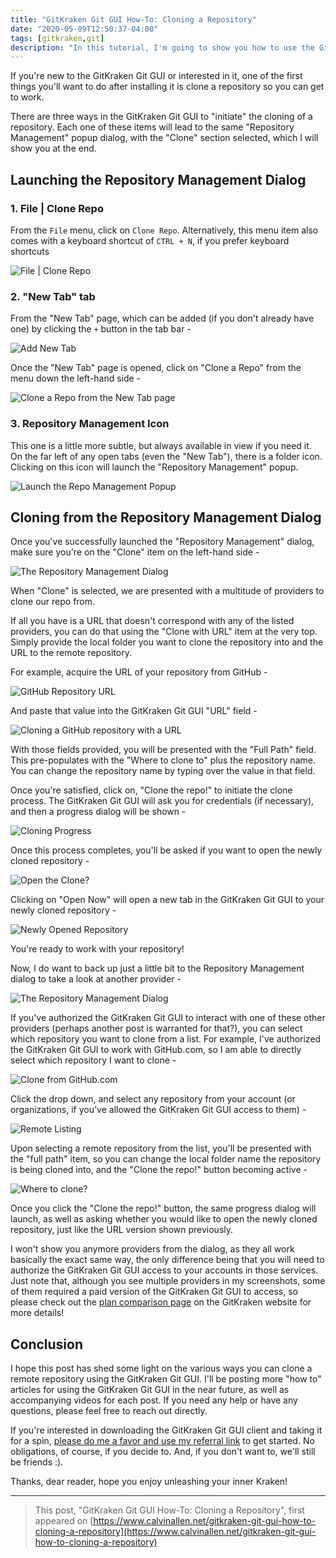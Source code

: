 ```yaml
---
title: "GitKraken Git GUI How-To: Cloning a Repository"
date: "2020-05-09T12:50:37-04:00"
tags: [gitkraken,git]
description: "In this tutorial, I'm going to show you how to use the GitKraken Git GUI to clone a repository"
---
```


If you're new to the GitKraken Git GUI or interested in it, one of the first things you'll want to do after installing it is clone a repository so you can get to work.

There are three ways in the GitKraken Git GUI to "initiate" the cloning of a repository.  Each one of these items will lead to the same "Repository Management" popup dialog, with the "Clone" section selected, which I will show you at the end.

## Launching the Repository Management Dialog

### 1. File | Clone Repo

From the `File` menu, click on `Clone Repo`.  Alternatively, this menu item also comes with a keyboard shortcut of `CTRL + N`, if you prefer keyboard shortcuts

![File | Clone Repo](./file-clone-repo.png)

### 2. "New Tab" tab

From the "New Tab" page, which can be added (if you don't already have one) by clicking the `+` button in the tab bar -

![Add New Tab](./new-new-tab.png)

Once the "New Tab" page is opened, click on "Clone a Repo" from the menu down the left-hand side -

![Clone a Repo from the New Tab page](./new-tab-clone.png)

### 3. Repository Management Icon

This one is a little more subtle, but always available in view if you need it.  On the far left of any open tabs (even the "New Tab"), there is a folder icon.  Clicking on this icon will launch the "Repository Management" popup.

![Launch the Repo Management Popup](./repo-management.png)

## Cloning from the Repository Management Dialog

Once you've successfully launched the "Repository Management" dialog, make sure you're on the "Clone" item on the left-hand side -

![The Repository Management Dialog](./repo-management-dialog.png)

When "Clone" is selected, we are presented with a multitude of providers to clone our repo from.

If all you have is a URL that doesn't correspond with any of the listed providers, you can do that using the "Clone with URL" item at the very top.  Simply provide the local folder you want to clone the repository into and the URL to the remote repository.  

For example, acquire the URL of your repository from GitHub -

![GitHub Repository URL](./github-repo-url.png)

And paste that value into the GitKraken Git GUI "URL" field -

![Cloning a GitHub repository with a URL](./cloning-repo-with-url.png)

With those fields provided, you will be presented with the "Full Path" field.  This pre-populates with the "Where to clone to" plus the repository name.  You can change the repository name by typing over the value in that field.

Once you're satisfied, click on, "Clone the repo!" to initiate the clone process.  The GitKraken Git GUI will ask you for credentials (if necessary), and then a progress dialog will be shown -

![Cloning Progress](./cloning-progress.png)

Once this process completes, you'll be asked if you want to open the newly cloned repository -

![Open the Clone?](./open-the-clone.png)

Clicking on "Open Now" will open a new tab in the GitKraken Git GUI to your newly cloned repository -

![Newly Opened Repository](./opened-clone.png)

You're ready to work with your repository!

Now, I do want to back up just a little bit to the Repository Management dialog to take a look at another provider -

![The Repository Management Dialog](./repo-management-dialog.png)

If you've authorized the GitKraken Git GUI to interact with one of these other providers (perhaps another post is warranted for that?), you can select which repository you want to clone from a list.  For example, I've authorized the GitKraken Git GUI to work with GitHub.com, so I am able to directly select which repository I want to clone -

![Clone from GitHub.com](./search-remotes.png)

Click the drop down, and select any repository from your account (or organizations, if you've allowed the GitKraken Git GUI access to them) -

![Remote Listing](./remote-list.png)

Upon selecting a remote repository from the list, you'll be presented with the "full path" item, so you can change the local folder name the repository is being cloned into, and the "Clone the repo!" button becoming active - 

![Where to clone?](./where-to-clone.png)

Once you click the "Clone the repo!" button, the same progress dialog will launch, as well as asking whether you would like to open the newly cloned repository, just like the URL version shown previously.

I won't show you anymore providers from the dialog, as they all work basically the exact same way, the only difference being that you will need to authorize the GitKraken Git GUI access to your accounts in those services.  Just note that, although you see multiple providers in my screenshots, some of them required a paid version of the GitKraken Git GUI to access, so please check out the [plan comparison page](https://www.gitkraken.com/pricing#plan-comparison) on the GitKraken website for more details!

## Conclusion
I hope this post has shed some light on the various ways you can clone a remote repository using the GitKraken Git GUI.  I'll be posting more "how to" articles for using the GitKraken Git GUI in the near future, as well as accompanying videos for each post. If you need any help or have any questions, please feel free to reach out directly.

If you're interested in downloading the GitKraken Git GUI client and taking it for a spin, [please do me a favor and use my referral link](https://www.gitkraken.com/invite/6zb3y67R) to get started.  No obligations, of course, if you decide to.  And, if you don't want to, we'll still be friends :).

Thanks, dear reader, hope you enjoy unleashing your inner Kraken!

---
 
> This post, "GitKraken Git GUI How-To: Cloning a Repository", first appeared on [https://www.calvinallen.net/gitkraken-git-gui-how-to-cloning-a-repository](https://www.calvinallen.net/gitkraken-git-gui-how-to-cloning-a-repository)
